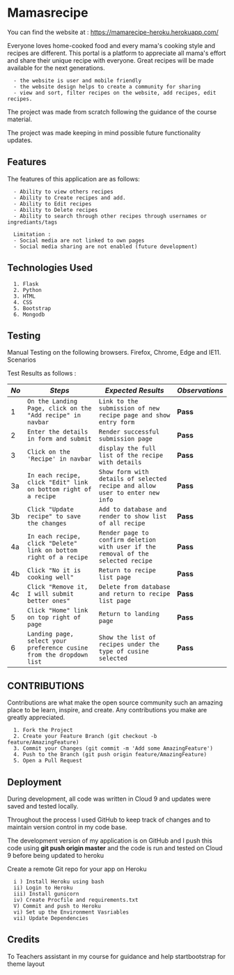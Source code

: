 

# Mamasrecipe

   You can find the website at :  https://mamarecipe-heroku.herokuapp.com/
   
   Everyone loves home-cooked food and every mama's cooking style and recipes are different. 
   This portal is a platform to appreciate all mama's effort and share their unique recipe with everyone.
   Great recipes will be made available for the next generations.
   
      - the website is user and mobile friendly
      - the website design helps to create a community for sharing
      - view and sort, filter recipes on the website, add recipes, edit recipes.

   The project was made from scratch following the guidance of the course material.
   
   The project was made keeping in mind possible future functionality updates.


## Features 

The features of this application are as follows: 

      - Ability to view others recipes
      - Ability to Create recipes and add.
      - Ability to Edit recipes
      - Ability to Delete recipes
      - Ability to search through other recipes through usernames or ingrediants/tags
      
      Limitation : 
      - Social media are not linked to own pages
      - Social media sharing are not enabled (future development)

## Technologies Used 

      1. Flask
      2. Python
      3. HTML
      4. CSS
      5. Bootstrap
      6. Mongodb

## Testing


Manual Testing on the following browsers. Firefox, Chrome, Edge and IE11. Scenarios

Test Results as follows :

*No* | *Steps* | *Expected Results* | *Observations*
--- | --- | --- | ---
1 | `On the Landing Page, click on the "Add recipe" in navbar`| `Link to the submission of new recipe page and show entry form`| **Pass** 
2 | `Enter the details in form and submit`|`Render successful submission page` | **Pass** 
3 | `Click on the 'Recipe' in navbar`|`display the full list of the recipe with details` | **Pass** 
3a | `In each recipe, click "Edit" link on bottom right of a recipe`|`Show form with details of selected recipe and allow user to enter new info` | **Pass** 
3b | `Click "Update recipe" to save the changes`|`Add to database and render to show list of all recipe` | **Pass** 
4a | `In each recipe, click "Delete" link on bottom right of a recipe`|`Render page to confirm deletion with user if the removal of the selected recipe` | **Pass** 
4b | `Click "No it is cooking well"`|`Return to recipe list page` | **Pass** 
4c | `Click "Remove it, I will submit better ones"`|`Delete from database and return to recipe list page` | **Pass** 
5 | `Click "Home" link on top right of page`|`Return to landing page` | **Pass** 
6 | `Landing page, select your preference cusine from the dropdown list`|`Show the list of recipes under the type of cusine selected` | **Pass**

## CONTRIBUTIONS

Contributions are what make the open source community such an amazing place to be learn, inspire, and create. Any contributions you make are greatly appreciated. 

      1. Fork the Project
      2. Create your Feature Branch (git checkout -b feature/AmazingFeature)
      3. Commit your Changes (git commit -m 'Add some AmazingFeature')
      4. Push to the Branch (git push origin feature/AmazingFeature)
      5. Open a Pull Request

## Deployment 

During development, all code was written in Cloud 9 and updates were saved and tested locally. 

Throughout the process I used GitHub to keep track of changes and to maintain version control in my code base. 

The development version of my application is on GitHub and I push this code using **git push origin master** and the code is run and tested on Cloud 9 before being updated to heroku 

Create a remote Git repo for your app on Heroku 

      i ) Install Heroku using bash
      ii) Login to Heroku
      iii) Install gunicorn
      iv) Create Procfile and requirements.txt
      V) Commit and push to Heroku 
      vi) Set up the Environment Vasriables
      vii) Update Dependencies

## Credits

To Teachers assistant in my course for guidance and help
startbootstrap for theme layout


